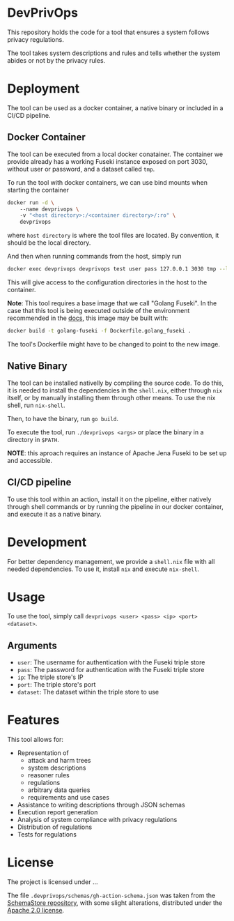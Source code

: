 # DevPrivOps

This repository holds the code for a tool that ensures a system follows privacy regulations.

The tool takes system descriptions and rules and tells whether the system abides or not by the privacy rules.

# Deployment

The tool can be used as a docker container, a native binary or included in a CI/CD pipeline.

## Docker Container

The tool can be executed from a local docker conatainer.
The container we provide already has a working Fuseki instance exposed on port 3030, without user or password, and a dataset called `tmp`.

To run the tool with docker containers, we can use bind mounts when starting the container

```sh
docker run -d \ 
    --name devprivops \ 
    -v "<host directory>:/<container directory>/:ro" \ 
    devprivops
```

where `host directory` is where the tool files are located. By convention, it should be the local directory.

And then when running commands from the host, simply run

```sh
docker exec devprivops devprivops test user pass 127.0.0.1 3030 tmp --local-dir <container direcotry>
```

This will give access to the configuration directories in the host to the container.

**Note**:
This tool requires a base image that we call "Golang Fuseki".
In the case that this tool is being executed outside of the environment recommended in the [docs](https://github.com/ATNoG/rigourous-devprivops-docs), this image may be built with:
```sh
docker build -t golang-fuseki -f Dockerfile.golang_fuseki .
```

The tool's Dockerfile might have to be changed to point to the new image.

## Native Binary

The tool can be installed nativelly by compiling the source code.
To do this, it is needed to install the dependencies in the `shell.nix`, either through `nix` itself, or by manually installing them through other means.
To use the nix shell, run `nix-shell`.

Then, to have the binary, run `go build`.

To execute the tool, run `./devprivops <args>` or place the binary in a directory in `$PATH`.

**NOTE**: this aproach requires an instance of Apache Jena Fuseki to be set up and accessible.

## CI/CD pipeline

To use this tool within an action, install it on the pipeline, either natively through shell commands or by running the pipeline in our docker container, and execute it as a native binary.

# Development

For better dependency management, we provide a `shell.nix` file with all needed dependencies.
To use it, install `nix` and execute `nix-shell`.

# Usage

<!--
The tool can be isntalled nativelly by compiling the source code.
To do this, it is needed to install the dependencies in the `shell.nix`, either through `nix` itself, or by procedurally installing them through other means.

Then, to have the binary, we simply need to run `go build`.

To execute the tool, run `./devprivops <args>` or place the binary in a directory in `$PATH`.

**NOTE**: this aproach requires an instance of Apache Jena Fuseki to be set up and accessible.
-->

To use the tool, simply call `devprivops <user> <pass> <ip> <port> <dataset>`.

## Arguments

- `user`: The username for authentication with the Fuseki triple store
- `pass`: The password for authentication with the Fuseki triple store
- `ip`: The triple store's IP
- `port`: The triple store's port
- `dataset`: The dataset within the triple store to use

# Features

This tool allows for:

- Representation of
    + attack and harm trees
    + system descriptions
    + reasoner rules
    + regulations
    + arbitrary data queries
    + requirements and use cases
- Assistance to writing descriptions through JSON schemas 
- Execution report generation
- Analysis of system compliance with privacy regulations
- Distribution of regulations
- Tests for regulations

# License

The project is licensed under ...

The file `.devprivops/schemas/gh-action-schema.json` was taken from the [SchemaStore repository](https://github.com/SchemaStore/schemastore/blob/f728a2d857a938979f09b0a7f014fbe0bc1898ee/src/schemas/json/github-action.json), with some slight alterations, distributed under the [Apache 2.0 license](https://www.apache.org/licenses/LICENSE-2.0).
